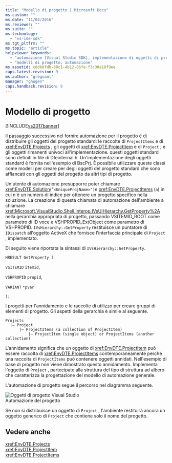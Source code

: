 ```yaml
---
title: "Modello di progetto | Microsoft Docs"
ms.custom: ""
ms.date: "11/04/2016"
ms.reviewer: ""
ms.suite: ""
ms.technology: 
  - "vs-ide-sdk"
ms.tgt_pltfrm: ""
ms.topic: "article"
helpviewer_keywords: 
  - "automazione [Visual Studio SDK], implementazione di oggetti di progetto"
  - "modelli di progetto, automazione"
ms.assetid: c8db8fdb-88c1-4b12-86fe-f3c30a18f9ee
caps.latest.revision: 9
ms.author: "gregvanl"
manager: "ghogen"
caps.handback.revision: 9
---
```

# Modello di progetto
[!INCLUDE[vs2017banner](../../code-quality/includes/vs2017banner.md)]

Il passaggio successivo nel fornire automazione per il progetto è di distribuire gli oggetti del progetto standard: le raccolte di `ProjectItems` e di <xref:EnvDTE.Projects> ; gli oggetti di <xref:EnvDTE.ProjectItem> e di `Project` ; e gli oggetti rimanenti univoci all'implementazione.  questi oggetti standard sono definiti in file di Dteinternal.h.  Un'implementazione degli oggetti standard è fornita nell'esempio di BscPrj.  È possibile utilizzare queste classi come modelli per creare per degli oggetti del progetto standard che sono affiancati con gli oggetti del progetto da altri tipi di progetto.  
  
 Un utente di automazione presupporre poter chiamare <xref:EnvDTE.Solution>\("`<UniqueProjName>")`e <xref:EnvDTE.ProjectItems> \(`n`\) in cui n è un numero di indice per ottenere un progetto specifico nella soluzione.  La creazione di questa chiamata di automazione dell'ambiente a chiamare <xref:Microsoft.VisualStudio.Shell.Interop.IVsUIHierarchy.GetProperty%2A> nella gerarchia appropriata di progetto, passando VSITEMID\_ROOT come parametro di ID voce e VSHPROPID\_ExtObject come parametro di VSHPROPID.  `IVsHierarchy::GetProperty` restituisce un puntatore di `IDispatch` all'oggetto ActiveX che fornisce l'interfaccia principale di `Project` , implementato.  
  
 Di seguito viene riportata la sintassi di `IVsHierarchy::GetProperty`.  
  
 `HRESULT GetProperty (`  
  
 `VSITEMID` `itemid`,  
  
 `VSHPROPID` `propid`,  
  
 `VARIANT` `*pvar`  
  
 `);`  
  
 I progetti per l'annidamento e le raccolte di utilizzo per creare gruppi di elementi di progetto.  Gli aspetti della gerarchia è simile al seguente.  
  
```  
Projects  
  |– Project  
      |– ProjectItems (a collection of ProjectItem)  
          |– ProjectItem (single object) or ProjectItems (another collection)  
```  
  
 L'annidamento significa che un oggetto di <xref:EnvDTE.ProjectItem> può essere raccolta di <xref:EnvDTE.ProjectItems> contemporaneamente perché una raccolta di `ProjectItems` può contenere oggetti annidati.  Nell'esempio di base di progetto non viene dimostrato questo annidamento.  Implementa l'oggetto di `Project` , partecipate alla struttura del tipo di struttura ad albero che caratterizza la progettazione del modello di automazione generale.  
  
 L'automazione di progetto segue il percorso nel diagramma seguente.  
  
 ![Oggetti di progetto Visual Studio](~/extensibility/internals/media/projectobjects.gif "ProjectObjects")  
Automazione del progetto  
  
 Se non si distribuisce un oggetto di `Project` , l'ambiente restituirà ancora un oggetto generico di `Project` che contiene solo il nome del progetto.  
  
## Vedere anche  
 <xref:EnvDTE.Projects>   
 <xref:EnvDTE.ProjectItem>   
 <xref:EnvDTE.ProjectItems>